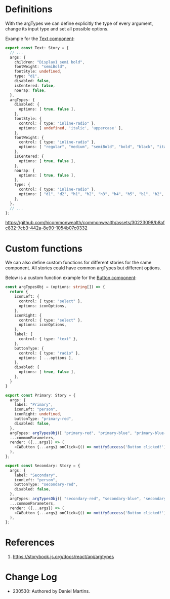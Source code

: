 # Definitions

With the argTypes we can define explicitly the type of every argument, change its input type and set all possible options.

Example for the [Text component](https://github.com/hicommonwealth/commonwealth/blob/master/packages/commonwealth/.storybook/stories/atoms/Text.stories.tsx):

```typescript
export const Text: Story = {
  // ...
  args: {
    children: "Display1 semi bold",
    fontWeight: "semiBold",
    fontStyle: undefined,
    type: "d1",
    disabled: false,
    isCentered: false,
    noWrap: false,
  },
  argTypes: {
    disabled: {
      options: [ true, false ],
    },
    fontStyle: {
      control: { type: "inline-radio" },
      options: [ undefined, 'italic', 'uppercase' ],
    },
    fontWeight: {
      control: { type: "inline-radio" },
      options: [ "regular", "medium", "semiBold", "bold", "black", "italic", "uppercase" ],
    },
    isCentered: {
      options: [ true, false ],
    },
    noWrap: {
      options: [ true, false ],
    },
    type: {
      control: { type: "inline-radio" },
      options: [ "d1", "d2", "h1", "h2", "h3", "h4", "h5", "b1", "b2", "caption", "buttonSm", "buttonLg", "buttonMini" ],
    },
  },
  // ...
};
```

https://github.com/hicommonwealth/commonwealth/assets/30223098/b8afc832-7cb3-442a-8e90-1054b07c0332

# Custom functions

We can also define custom functions for different stories for the same component. All stories could have common argTypes but different options.

Below is a custom function example for the [Button component](https://github.com/hicommonwealth/commonwealth/blob/master/packages/commonwealth/.storybook/stories/atoms/Button.stories.tsx):

```typescript
const argTypesObj = (options: string[]) => {
  return {
    iconLeft: {
      control: { type: "select" },
      options: iconOptions,
    },
    iconRight: {
      control: { type: "select" },
      options: iconOptions,
    },
    label: {
      control: { type: "text" },
    },
    buttonType: {
      control: { type: "radio" },
      options: [ ...options ],
    },
    disabled: {
      options: [ true, false ],
    },
  }
}

export const Primary: Story = {
  args: {
    label: "Primary",
    iconLeft: "person",
    iconRight: undefined,
    buttonType: "primary-red",
    disabled: false,
  },
  argTypes: argTypesObj([ "primary-red", "primary-blue", "primary-blue-dark", "primary-black" ]),
  ...commonParameters,
  render: ({...args}) => (
    <CWButton {...args} onClick={() => notifySuccess('Button clicked!')} />
  ),
};

export const Secondary: Story = {
  args: {
    label: "Secondary",
    iconLeft: "person",
    buttonType: "secondary-red",
    disabled: false,
  },
  argTypes: argTypesObj([ "secondary-red", "secondary-blue", "secondary-blue-dark", "secondary-black" ]),
  ...commonParameters,
  render: ({...args}) => (
    <CWButton {...args} onClick={() => notifySuccess('Button clicked!') } />
  ),
};
```

# References

1. https://storybook.js.org/docs/react/api/argtypes

# Change Log

- 230530: Authored by Daniel Martins.